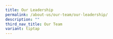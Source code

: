 ```yaml
---
title: Our Leadership
permalink: /about-us/our-team/our-leadership/
description: ""
third_nav_title: Our Team
variant: tiptap
---
```

<p></p>